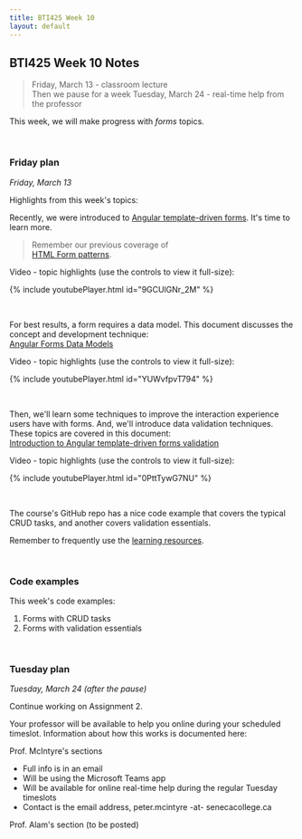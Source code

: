 ```yaml
---
title: BTI425 Week 10
layout: default
---
```


## BTI425 Week 10 Notes

> Friday, March 13 - classroom lecture  
> Then we pause for a week
> Tuesday, March 24 - real-time help from the professor 

This week, we will make progress with *forms* topics.  

<br>

### Friday plan

*Friday, March 13* 

Highlights from this week's topics: 

Recently, we were introduced to [Angular template-driven forms](angular-forms-intro). It's time to learn more. 

> Remember our previous coverage of  
> [HTML Form patterns](html-form-patterns). 

Video - topic highlights (use the controls to view it full-size): 

{% include youtubePlayer.html id="9GCUlGNr_2M" %}

<br>

For best results, a form requires a data model. This document discusses the concept and development technique:  
[Angular Forms Data Models](angular-forms-data)

Video - topic highlights (use the controls to view it full-size): 

{% include youtubePlayer.html id="YUWvfpvT794" %}

<br>

Then, we'll learn some techniques to improve the interaction experience users have with forms. And, we'll introduce data validation techniques. These topics are covered in this document:  
[Introduction to Angular template-driven forms validation](angular-forms-validation-intro)

Video - topic highlights (use the controls to view it full-size): 

{% include youtubePlayer.html id="0PttTywG7NU" %}

<br>

The course's GitHub repo has a nice code example that covers the typical CRUD tasks, and another covers validation essentials. 

Remember to frequently use the [learning resources](/resources).

<br>

### Code examples

This week's code examples:
1. Forms with CRUD tasks
1. Forms with validation essentials

<br>

### Tuesday plan

*Tuesday, March 24 (after the pause)* 

Continue working on Assignment 2. 

Your professor will be available to help you online during your scheduled timeslot. Information about how this works is documented here:  

Prof. McIntyre's sections 
* Full info is in an email 
* Will be using the Microsoft Teams app 
* Will be available for online real-time help during the regular Tuesday timeslots 
* Contact is the email address, peter.mcintyre -at- senecacollege.ca

Prof. Alam's section (to be posted)

<br>
